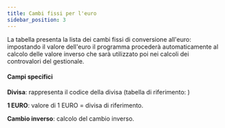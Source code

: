 ```yaml
---
title: Cambi fissi per l'euro
sidebar_position: 3
---
```


La tabella presenta la lista dei cambi fissi di conversione all'euro: impostando il valore dell'euro il programma procederà automaticamente al calcolo delle valore inverso che sarà utilizzato poi nei calcoli dei controvalori del gestionale.

#### Campi specifici

**Divisa**: rappresenta il codice della divisa (tabella di riferimento: ) 

**1 EURO**: valore di 1 EURO = divisa di riferimento.

**Cambio inverso**: calcolo del cambio inverso.
